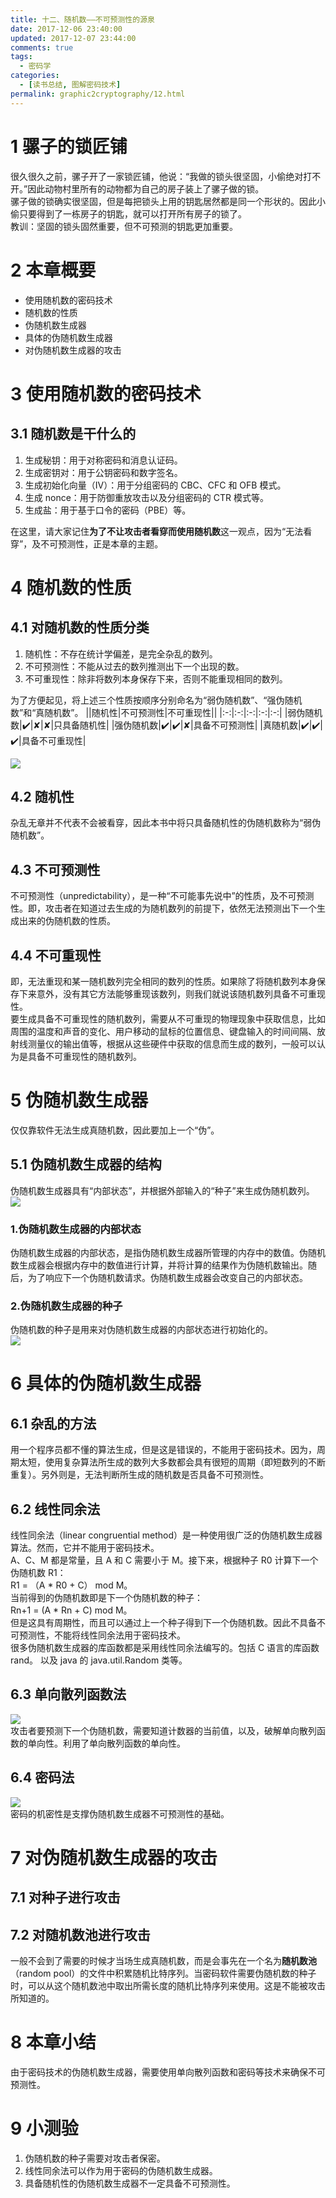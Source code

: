 ```yaml
---
title: 十二、随机数——不可预测性的源泉
date: 2017-12-06 23:40:00
updated: 2017-12-07 23:44:00
comments: true
tags:
  - 密码学
categories: 
  - [读书总结, 图解密码技术]
permalink: graphic2cryptography/12.html    
---
```


# 1 骡子的锁匠铺

很久很久之前，骡子开了一家锁匠铺，他说：“我做的锁头很坚固，小偷绝对打不开。”因此动物村里所有的动物都为自己的房子装上了骡子做的锁。  
骡子做的锁确实很坚固，但是每把锁头上用的钥匙居然都是同一个形状的。因此小偷只要得到了一栋房子的钥匙，就可以打开所有房子的锁了。  
教训：坚固的锁头固然重要，但不可预测的钥匙更加重要。

# 2 本章概要

* 使用随机数的密码技术
* 随机数的性质
* 伪随机数生成器
* 具体的伪随机数生成器
* 对伪随机数生成器的攻击

# 3 使用随机数的密码技术

## 3.1 随机数是干什么的

1. 生成秘钥：用于对称密码和消息认证码。
2. 生成密钥对：用于公钥密码和数字签名。
3. 生成初始化向量（IV）：用于分组密码的 CBC、CFC 和 OFB 模式。
4. 生成 nonce：用于防御重放攻击以及分组密码的 CTR 模式等。
5. 生成盐：用于基于口令的密码（PBE）等。
  
在这里，请大家记住**为了不让攻击者看穿而使用随机数**这一观点，因为“无法看穿”，及不可预测性，正是本章的主题。

# 4 随机数的性质

## 4.1 对随机数的性质分类

1. 随机性：不存在统计学偏差，是完全杂乱的数列。
2. 不可预测性：不能从过去的数列推测出下一个出现的数。
3. 不可重现性：除非将数列本身保存下来，否则不能重现相同的数列。

为了方便起见，将上述三个性质按顺序分别命名为“弱伪随机数”、“强伪随机数”和“真随机数”。
||随机性|不可预测性|不可重现性||
|:-:|:-:|:-:|:-:|:-:|
|弱伪随机数|✔️|✘|✘|只具备随机性|
|强伪随机数|✔️|✔️|✘|具备不可预测性|
|真随机数|✔️|✔️|✔️|具备不可重现性|

![][1]

## 4.2 随机性

杂乱无章并不代表不会被看穿，因此本书中将只具备随机性的伪随机数称为“弱伪随机数”。

## 4.3 不可预测性

不可预测性（unpredictability），是一种“不可能事先说中”的性质，及不可预测性。即，攻击者在知道过去生成的为随机数列的前提下，依然无法预测出下一个生成出来的伪随机数的性质。

## 4.4 不可重现性

即，无法重现和某一随机数列完全相同的数列的性质。如果除了将随机数列本身保存下来意外，没有其它方法能够重现该数列，则我们就说该随机数列具备不可重现性。  
要生成具备不可重现性的随机数列，需要从不可重现的物理现象中获取信息，比如周围的温度和声音的变化、用户移动的鼠标的位置信息、键盘输入的时间间隔、放射线测量仪的输出值等，根据从这些硬件中获取的信息而生成的数列，一般可以认为是具备不可重现性的随机数列。

# 5 伪随机数生成器

仅仅靠软件无法生成真随机数，因此要加上一个“伪”。

## 5.1 伪随机数生成器的结构

伪随机数生成器具有“内部状态”，并根据外部输入的“种子”来生成伪随机数列。  
![][2]  

### 1.伪随机数生成器的内部状态
伪随机数生成器的内部状态，是指伪随机数生成器所管理的内存中的数值。伪随机数生成器会根据内存中的数值进行计算，并将计算的结果作为伪随机数输出。随后，为了响应下一个伪随机数请求。伪随机数生成器会改变自己的内部状态。

### 2.伪随机数生成器的种子
伪随机数的种子是用来对伪随机数生成器的内部状态进行初始化的。  
![][3]

# 6 具体的伪随机数生成器

## 6.1 杂乱的方法

用一个程序员都不懂的算法生成，但是这是错误的，不能用于密码技术。因为，周期太短，使用复杂算法所生成的数列大多数都会具有很短的周期（即短数列的不断重复）。另外则是，无法判断所生成的随机数是否具备不可预测性。

## 6.2 线性同余法

线性同余法（linear congruential method）是一种使用很广泛的伪随机数生成器算法。然而，它并不能用于密码技术。  
A、C、M 都是常量，且 A 和 C 需要小于 M。接下来，根据种子 R0 计算下一个伪随机数 R1：  
R1 = （A * R0 + C） mod M。  
当前得到的伪随机数即是下一个伪随机数的种子：  
Rn+1 = (A * Rn + C) mod M。  
但是这具有周期性，而且可以通过上一个种子得到下一个伪随机数。因此不具备不可预测性，不能将线性同余法用于密码技术。  
很多伪随机数生成器的库函数都是采用线性同余法编写的。包括 C 语言的库函数 rand。 以及 java 的 java.util.Random 类等。

## 6.3 单向散列函数法

![][4]  
攻击者要预测下一个伪随机数，需要知道计数器的当前值，以及，破解单向散列函数的单向性。利用了单向散列函数的单向性。

## 6.4 密码法

![][5]  
密码的机密性是支撑伪随机数生成器不可预测性的基础。

# 7 对伪随机数生成器的攻击

## 7.1 对种子进行攻击

## 7.2 对随机数池进行攻击

一般不会到了需要的时候才当场生成真随机数，而是会事先在一个名为**随机数池**（random pool）的文件中积累随机比特序列。当密码软件需要伪随机数的种子时，可以从这个随机数池中取出所需长度的随机比特序列来使用。这是不能被攻击所知道的。

# 8 本章小结

由于密码技术的伪随机数生成器，需要使用单向散列函数和密码等技术来确保不可预测性。

# 9 小测验

1. 伪随机数的种子需要对攻击者保密。
2. 线性同余法可以作为用于密码的伪随机数生成器。
3. 具备随机性的伪随机数生成器不一定具备不可预测性。

[1]: http://leran2deeplearnjavawebtech.oss-cn-beijing.aliyuncs.com/learn/graphic2cryptography/12_1.png
[2]: http://leran2deeplearnjavawebtech.oss-cn-beijing.aliyuncs.com/learn/graphic2cryptography/12_2.png
[3]: http://leran2deeplearnjavawebtech.oss-cn-beijing.aliyuncs.com/learn/graphic2cryptography/12_3.png
[4]: http://leran2deeplearnjavawebtech.oss-cn-beijing.aliyuncs.com/learn/graphic2cryptography/12_4.png
[5]: http://leran2deeplearnjavawebtech.oss-cn-beijing.aliyuncs.com/learn/graphic2cryptography/12_5.png

